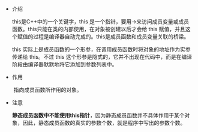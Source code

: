 * 介绍

    this是C++中的一个关键字，this 是一个指针，要用->来访问成员变量或成员函数。this只能在类的内部使用，在对象被创建以后才会给 this 赋值，并且这个赋值的过程是编译器自动完成的。this是成员函数和成员变量关联的桥梁。

    this 实际上是成员函数的一个形参，在调用成员函数时将对象的地址作为实参传递给 this。不过 this 这个形参是隐式的，它并不出现在代码中，而是在编译阶段由编译器默默地将它添加到参数列表中。

* 作用

    ​		指向成员函数所作用的对象。

* 注意

    ​		**静态成员函数中不能使用this指针**，因为静态成员函数并不具体作用于某个对象，因此，静态成员函数的真实的参数个数，就是程序中写出的参数个数。